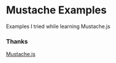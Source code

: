 # Mustache Examples

Examples I tried while learning Mustache.js

### Thanks
[Mustache.js](https://github.com/janl/mustache.js)




